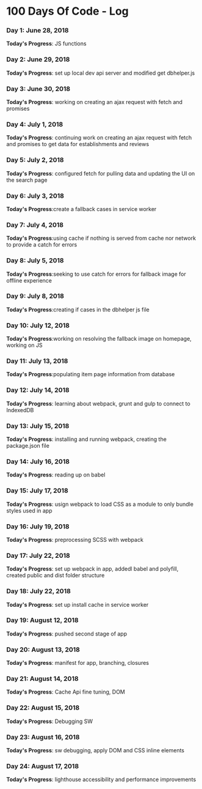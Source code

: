 # 100 Days Of Code - Log
### Day 1: June 28, 2018
**Today's Progress**: JS functions

### Day 2: June 29, 2018
**Today's Progress**: set up local dev api server and modified get dbhelper.js
### Day 3: June 30, 2018
**Today's Progress**: working on creating an ajax request with fetch and promises
### Day 4: July 1, 2018
**Today's Progress**: continuing work on creating an ajax request with fetch and promises to get data for establishments and reviews 
### Day 5: July 2, 2018
**Today's Progress**: configured fetch for pulling data and updating the UI on the search page 
### Day 6: July 3, 2018
**Today's Progress**:create a fallback cases in service worker 
### Day 7: July 4, 2018
**Today's Progress**:using cache if nothing is served from cache nor network to provide a catch for errors
### Day 8: July 5, 2018
**Today's Progress**:seeking to use catch for errors for fallback image for offline experience
### Day 9: July 8, 2018
**Today's Progress**:creating if cases in the dbhelper js file
### Day 10: July 12, 2018
**Today's Progress**:working on resolving the fallback image on homepage, working on JS
### Day 11: July 13, 2018
**Today's Progress**:populating item page information from database
### Day 12: July 14, 2018
**Today's Progress**: learning about webpack, grunt and gulp to connect to IndexedDB
### Day 13: July 15, 2018
**Today's Progress**: installing and running webpack, creating the package.json file
### Day 14: July 16, 2018
**Today's Progress**: reading up on babel
### Day 15: July 17, 2018
**Today's Progress**: usign webpack to load CSS as a module to only bundle styles used in app
### Day 16: July 19, 2018
**Today's Progress**: preprocessing SCSS with webpack
### Day 17: July 22, 2018
**Today's Progress**: set up webpack in app, addedl babel and polyfill, created public and dist folder structure
### Day 18: July 22, 2018
**Today's Progress**: set up install cache in service worker
### Day 19: August 12, 2018
**Today's Progress**: pushed second stage of app
### Day 20: August 13, 2018
**Today's Progress**: manifest for app, branching, closures
### Day 21: August 14, 2018
**Today's Progress**: Cache Api fine tuning, DOM
### Day 22: August 15, 2018
**Today's Progress**: Debugging SW
### Day 23: August 16, 2018
**Today's Progress**: sw debugging, apply DOM and CSS inline elements
### Day 24: August 17, 2018
**Today's Progress**: lighthouse accessibility and performance improvements
<!-- ### Day 0: February 30, 2016 (Example 1)
##### (delete me or comment me out)

**Today's Progress**: Fixed CSS, worked on canvas functionality for the app.

**Thoughts:** I really struggled with CSS, but, overall, I feel like I am slowly getting better at it. Canvas is still new for me, but I managed to figure out some basic functionality.

**Link to work:** [Calculator App](http://www.example.com)

### Day 0: February 30, 2016 (Example 2)
##### (delete me or comment me out)

**Today's Progress**: Fixed CSS, worked on canvas functionality for the app.

**Thoughts**: I really struggled with CSS, but, overall, I feel like I am slowly getting better at it. Canvas is still new for me, but I managed to figure out some basic functionality.

**Link(s) to work**: [Calculator App](http://www.example.com)


### Day 1: June 27, Monday

**Today's Progress**: I've gone through many exercises on FreeCodeCamp.

**Thoughts** I've recently started coding, and it's a great feeling when I finally solve an algorithm challenge after a lot of attempts and hours spent.

**Link(s) to work**
1. [Find the Longest Word in a String](https://www.freecodecamp.com/challenges/find-the-longest-word-in-a-string)
2. [Title Case a Sentence](https://www.freecodecamp.com/challenges/title-case-a-sentence) -->

